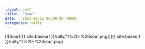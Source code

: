 ```yaml
---
layout: post
title:  "Sour"
date:   2021-10-11 00:00:00 +0000
categories: rally
---
```


[![Sour]({{ site.baseurl }}/rally/11%20-%20sour.png)]({{ site.baseurl }}/rally/11%20-%20sour.png)

